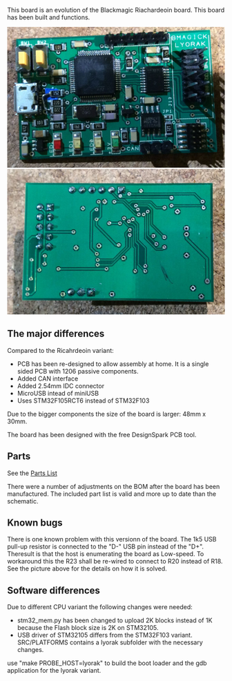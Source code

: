 This board is an evolution of the Blackmagic Riachardeoin board. This board has been built
and functions.

![Blackmagic lyorak PCB front](lyorak_front.jpg "Blackmagic lyorak PCB front")
![Blackmagic lyorak PCB bottom](lyorak_bottom.jpg "Blackmagic lyorak PCB bottom")

## The major differences

Compared to the Ricahrdeoin variant:
* PCB has been re-designed to allow assembly at home. It is a single sided PCB with 1206 passive components.
* Added CAN interface
* Added 2.54mm IDC connector
* MicroUSB intead of miniUSB
* Uses STM32F105RCT6 instead of STM32F103

Due to the bigger components the size of the board is larger: 48mm x 30mm.

The board has been designed with the free DesignSpark PCB tool.

## Parts

See the [Parts List](Parts.md)

There were a number of adjustments on the BOM after the board has been manufactured. The included part list is valid and more up to date than the schematic.

## Known bugs

There is one known problem with this versionn of the board. The 1k5 USB pull-up resistor is connected to the "D-" USB pin 
instead of the "D+". Theresult is that the host is enumerating the board as Low-speed. To workaround this the R23 
shall be re-wired to connect to R20 instead of R18. See the picture above for the details on how it is solved.

## Software differences

Due to different CPU variant the following changes were needed:

* stm32_mem.py has been changed to upload 2K blocks instead of 1K because the Flash block size is 2K on STM32105.
* USB driver of STM32105 differs from the STM32F103 variant. SRC/PLATFORMS contains a lyorak subfolder with the necessary changes.

use "make PROBE_HOST=lyorak" to build the boot loader and the gdb application for the lyorak variant.


